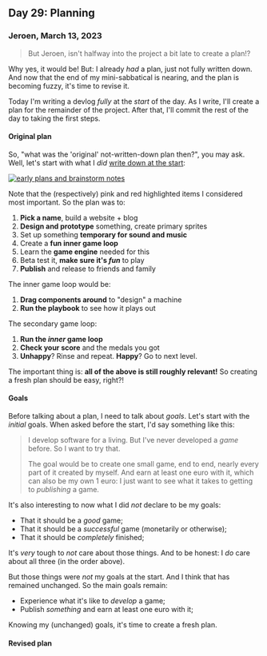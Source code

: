 ## Day 29: Planning

### **Jeroen**, March 13, 2023

> But Jeroen, isn't halfway into the project a bit late to create a plan!?

Why yes, it would be!
But: I already _had_ a plan, just not fully written down.
And now that the end of my mini-sabbatical is nearing, and the plan is becoming fuzzy, it's time to revise it.

Today I'm writing a devlog _fully_ at the _start_ of the day.
As I write, I'll create a plan for the remainder of the project.
After that, I'll commit the rest of the day to taking the first steps.

#### Original plan

So, "what was the 'original' not-written-down plan then?", you may ask.
Well, let's start with what I _did_ [write down at the start](#post-2023-02-16):

[![early plans and brainstorm notes](/img/v2023-02-14a-tipm-design-and-brainstorm.png)](/img/v2023-02-14a-tipm-design-and-brainstorm.png)

Note that the (respectively) pink and red highlighted items I considered most important.
So the plan was to:

1. **Pick a name**, build a website + blog
2. **Design and prototype** something, create primary sprites
3. Set up something **temporary for sound and music**
4. Create a **fun inner game loop**
5. Learn the **game engine** needed for this
6. Beta test it, **make sure it's _fun_** to play
7. **Publish** and release to friends and family

The inner game loop would be:

1. **Drag components around** to "design" a machine
2. **Run the playbook** to see how it plays out

The secondary game loop:

1. **Run the _inner_ game loop**
2. **Check your score** and the medals you got
3. **Unhappy**? Rinse and repeat. **Happy**? Go to next level.

The important thing is: **all of the above is still roughly relevant!**
So creating a fresh plan should be easy, right?!

#### Goals

Before talking about a plan, I need to talk about _goals_.
Let's start with the _initial_ goals.
When asked before the start, I'd say something like this:

> I develop software for a living.
> But I've never developed a _game_ before.
> So I want to try that.
>
> The goal would be to create one small game, end to end, nearly every part of it created by myself.
> And earn at least one euro with it, which can also be my own 1 euro: I just want to see what it takes to getting to _publishing_ a game.

It's also interesting to now what I did _not_ declare to be my goals:

- That it should be a _good_ game;
- That it should be a _successful_ game (monetarily or otherwise);
- That it should be _completely_ finished;

It's _very_ tough to _not_ care about those things.
And to be honest: I _do_ care about all three (in the order above).

But those things were _not_ my goals at the start.
And I think that has remained unchanged.
So the main goals remain:

- Experience what it's like to _develop_ a game;
- Publish _something_ and earn at least one euro with it;

Knowing my (unchanged) goals, it's time to create a fresh plan.

#### Revised plan
